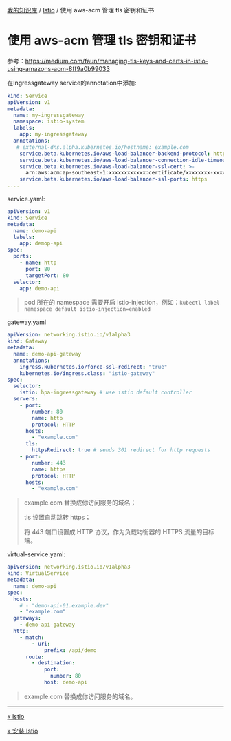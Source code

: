 [我的知识库](../README.md) / [Istio](zz_generated_mdi.md) / 使用 aws-acm 管理 tls 密钥和证书

# 使用 aws-acm 管理 tls 密钥和证书

参考：<https://medium.com/faun/managing-tls-keys-and-certs-in-istio-using-amazons-acm-8ff9a0b99033>

在Ingressgateway service的annotation中添加:

```yaml
kind: Service
apiVersion: v1
metadata:
  name: my-ingressgateway
  namespace: istio-system
  labels:
    app: my-ingressgateway
  annotations:
   # external-dns.alpha.kubernetes.io/hostname: example.com
    service.beta.kubernetes.io/aws-load-balancer-backend-protocol: http
    service.beta.kubernetes.io/aws-load-balancer-connection-idle-timeout: '3600'
    service.beta.kubernetes.io/aws-load-balancer-ssl-cert: >-
      arn:aws:acm:ap-southeast-1:xxxxxxxxxxxx:certificate/xxxxxxxx-xxxx-xxxx-xxxx-xxxxxxxxxxxx
    service.beta.kubernetes.io/aws-load-balancer-ssl-ports: https
....
```

service.yaml:

```yaml
apiVersion: v1
kind: Service
metadata:
  name: demo-api
  labels:
    app: demop-api
spec:
  ports:
    - name: http
      port: 80
      targetPort: 80
  selector:
    app: demo-api
```

> pod 所在的 namespace 需要开启 istio-injection，例如：`kubectl label namespace default istio-injection=enabled`

gateway.yaml

```yaml
apiVersion: networking.istio.io/v1alpha3
kind: Gateway
metadata:
  name: demo-api-gateway
  annotations:
    ingress.kubernetes.io/force-ssl-redirect: "true"
    kubernetes.io/ingress.class: "istio-gateway"
spec:
  selector:
    istio: hpa-ingressgateway # use istio default controller
  servers:
    - port:
        number: 80
        name: http
        protocol: HTTP
      hosts:
        - "example.com"
      tls:
        httpsRedirect: true # sends 301 redirect for http requests
    - port:
        number: 443
        name: https
        protocol: HTTP
      hosts:
        - "example.com"
```

> example.com 替换成你访问服务的域名；
>
> tls 设置自动跳转 https；
>
> 将 443 端口设置成 HTTP 协议，作为负载均衡器的 HTTPS 流量的目标端。

virtual-service.yaml:

```yaml
apiVersion: networking.istio.io/v1alpha3
kind: VirtualService
metadata:
  name: demo-api
spec:
  hosts:
    # - "demo-api-01.example.dev"
    - "example.com"
  gateways:
    - demo-api-gateway
  http:
    - match:
        - uri:
            prefix: /api/demo
      route:
        - destination:
            port:
              number: 80
            host: demo-api
```

> example.com 替换成你访问服务的域名。

---
[« Istio](Istio.md)

[» 安装 Istio](installation.md)
